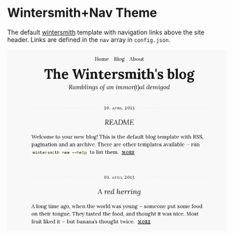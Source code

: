 
# Wintersmith+Nav Theme

The default [wintersmith](https://github.com/jnordberg/wintersmith) template with navigation links above the site header. Links 
are defined in the `nav` array in `config.json`.

![ws-nav](screenshot.png)
